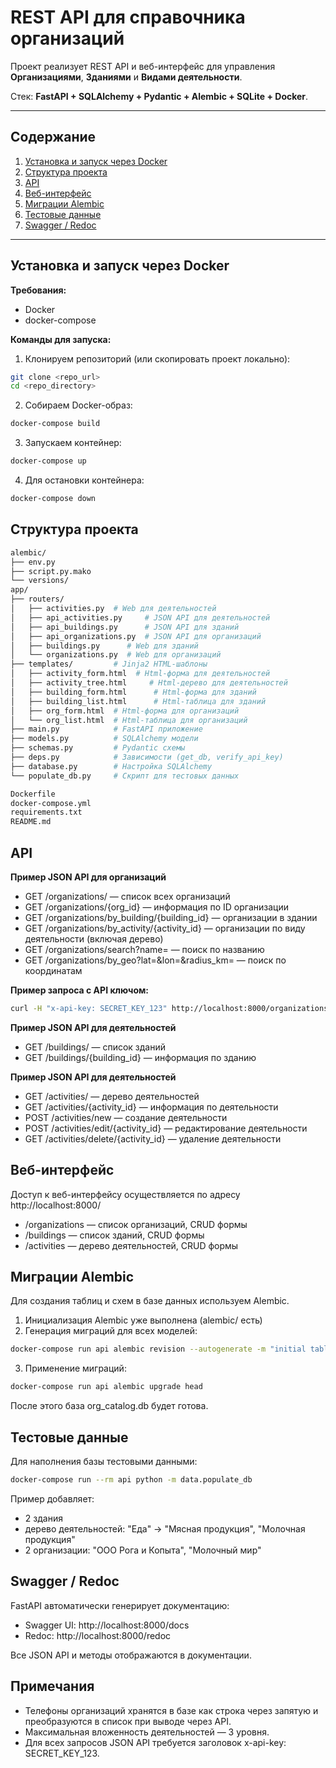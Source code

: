 # REST API для справочника организаций

Проект реализует REST API и веб-интерфейс для управления **Организациями**, **Зданиями** и **Видами деятельности**.

Стек: **FastAPI + SQLAlchemy + Pydantic + Alembic + SQLite + Docker**.

---

## Содержание

1. [Установка и запуск через Docker](#установка-и-запуск-через-docker)
2. [Структура проекта](#структура-проекта)
3. [API](#api)
4. [Веб-интерфейс](#веб-интерфейс)
5. [Миграции Alembic](#миграции-alembic)
6. [Тестовые данные](#тестовые-данные)
7. [Swagger / Redoc](#swagger--redoc)

---

## Установка и запуск через Docker

**Требования:**
- Docker
- docker-compose

**Команды для запуска:**

1. Клонируем репозиторий (или скопировать проект локально):

```bash
git clone <repo_url>
cd <repo_directory>
```

2. Собираем Docker-образ:

```bash
docker-compose build
```

3. Запускаем контейнер:

```bash
docker-compose up
```

4. Для остановки контейнера:

```bash
docker-compose down
```

## Структура проекта

```bash
alembic/
├── env.py
├── script.py.mako
└── versions/
app/
├── routers/
│   ├── activities.py  # Web для деятельностей
│   ├── api_activities.py     # JSON API для деятельностей
│   ├── api_buildings.py      # JSON API для зданий
│   ├── api_organizations.py  # JSON API для организаций
│   ├── buildings.py      # Web для зданий
│   └── organizations.py  # Web для организаций
├── templates/         # Jinja2 HTML-шаблоны
│   ├── activity_form.html  # Html-форма для деятельностей
│   ├── activity_tree.html     # Html-дерево для деятельностей
│   ├── building_form.html      # Html-форма для зданий
│   ├── building_list.html      # Html-таблица для зданий
│   ├── org_form.html  # Html-форма для организаций
│   └── org_list.html  # Html-таблица для организаций
├── main.py            # FastAPI приложение
├── models.py          # SQLAlchemy модели
├── schemas.py         # Pydantic схемы
├── deps.py            # Зависимости (get_db, verify_api_key)
├── database.py        # Настройка SQLAlchemy
└── populate_db.py     # Скрипт для тестовых данных

Dockerfile
docker-compose.yml
requirements.txt
README.md
```

## API

**Пример JSON API для организаций**

- GET /organizations/ — список всех организаций
- GET /organizations/{org_id} — информация по ID организации
- GET /organizations/by_building/{building_id} — организации в здании
- GET /organizations/by_activity/{activity_id} — организации по виду деятельности (включая дерево)
- GET /organizations/search?name= — поиск по названию
- GET /organizations/by_geo?lat=&lon=&radius_km= — поиск по координатам

**Пример запроса с API ключом:**

```bash
curl -H "x-api-key: SECRET_KEY_123" http://localhost:8000/organizations/
```

**Пример JSON API для деятельностей**

- GET /buildings/ — список зданий
- GET /buildings/{building_id} — информация по зданию

**Пример JSON API для деятельностей**

- GET /activities/ — дерево деятельностей
- GET /activities/{activity_id} — информация по деятельности
- POST /activities/new — создание деятельности
- POST /activities/edit/{activity_id} — редактирование деятельности
- GET /activities/delete/{activity_id} — удаление деятельности

## Веб-интерфейс

Доступ к веб-интерфейсу осуществляется по адресу http://localhost:8000/

- /organizations — список организаций, CRUD формы
- /buildings — список зданий, CRUD формы
- /activities — дерево деятельностей, CRUD формы

## Миграции Alembic

Для создания таблиц и схем в базе данных используем Alembic.

1. Инициализация Alembic уже выполнена (alembic/ есть)
2. Генерация миграций для всех моделей:

```bash
docker-compose run api alembic revision --autogenerate -m "initial tables"
```

3. Применение миграций:

```bash
docker-compose run api alembic upgrade head
```

После этого база org_catalog.db будет готова.

## Тестовые данные

Для наполнения базы тестовыми данными:

```bash
docker-compose run --rm api python -m data.populate_db
```

Пример добавляет:

- 2 здания
- дерево деятельностей: "Еда" → "Мясная продукция", "Молочная продукция"
- 2 организации: "ООО Рога и Копыта", "Молочный мир"

## Swagger / Redoc

FastAPI автоматически генерирует документацию:

- Swagger UI: http://localhost:8000/docs
- Redoc: http://localhost:8000/redoc

Все JSON API и методы отображаются в документации.

## Примечания

- Телефоны организаций хранятся в базе как строка через запятую и преобразуются в список при выводе через API.
- Максимальная вложенность деятельностей — 3 уровня.
- Для всех запросов JSON API требуется заголовок x-api-key: SECRET_KEY_123.